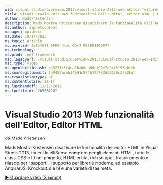 ```yaml
---
uid: visual-studio/overview/2013/visual-studio-2013-web-editor-features-html-editor
title: Visual Studio 2013 Web funzionalità dell'Editor, Editor HTML | Documenti Microsoft
author: madskristensen
description: Mads Mostra Kristensen disattivare le funzionalità dell'editor HTML in Visual Studio 2013, tra cui IntelliSense completo per gli elementi HTML, tutte le classi CSS e ID del progetto...
ms.author: aspnetcontent
manager: wpickett
ms.date: 10/17/2013
ms.topic: article
ms.assetid: 5a6b4558-0555-4cac-99c7-06865169007f
ms.technology: ''
ms.prod: .net-framework
msc.legacyurl: /visual-studio/overview/2013/visual-studio-2013-web-editor-features-html-editor
msc.type: video
ms.openlocfilehash: dd323fc5f4ca36a8dabd9e492e7cbc45f95eb2fb
ms.sourcegitcommit: 9a9483aceb34591c97451997036a9120c3fe2baf
ms.translationtype: MT
ms.contentlocale: it-IT
ms.lasthandoff: 11/10/2017
ms.locfileid: "26506720"
---
```

<a name="visual-studio-2013-web-editor-features---html-editor"></a>Visual Studio 2013 Web funzionalità dell'Editor, Editor HTML
====================
da [Mads Kristensen](https://github.com/madskristensen)

Mads Mostra Kristensen disattivare le funzionalità dell'editor HTML in Visual Studio 2013, tra cui IntelliSense completo per gli elementi HTML, tutte le classi CSS e ID nel progetto, HTML entità, rich snippet, trascinamento e rilascio per i supporti, il supporto per librerie moderne, ad esempio AngularJS, Knockout.js e hl e una varietà di tag meta.

[&#9654; Guardare video (3 minuti)](https://channel9.msdn.com/Blogs/ASP-NET-Site-Videos/visual-studio-2013-web-editor-features-html-editor)
